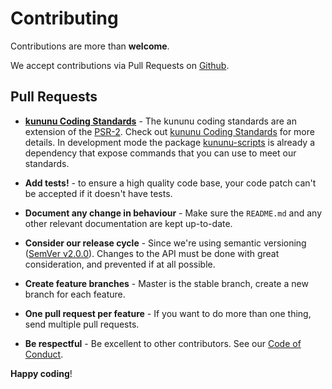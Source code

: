 # Contributing

Contributions are more than **welcome**.

We accept contributions via Pull Requests on [Github](https://github.com/kununu/testing-bundle).

## Pull Requests

- **[kununu Coding Standards](https://github.com/kununu/kununu-scripts)** - The kununu coding standards are an extension of the [PSR-2](https://github.com/php-fig/fig-standards/blob/master/accepted/PSR-2-coding-style-guide.md). Check out [kununu Coding Standards](https://github.com/kununu/kununu-scripts) for more details. In development mode the package [kununu-scripts](https://github.com/kununu/kununu-scripts) is already a dependency that expose commands that you can use to meet our standards.

- **Add tests!** - to ensure a high quality code base, your code patch can't be accepted if it doesn't have tests.

- **Document any change in behaviour** - Make sure the `README.md` and any other relevant documentation are kept up-to-date.

- **Consider our release cycle** - Since we're using semantic versioning ([SemVer v2.0.0](http://semver.org/)). Changes to the API must be done with great consideration, and prevented if at all possible.

- **Create feature branches** - Master is the stable branch, create a new branch for each feature.

- **One pull request per feature** - If you want to do more than one thing, send multiple pull requests.

- **Be respectful** - Be excellent to other contributors. See our [Code of Conduct](CODE_OF_CONDUCT.md).

**Happy coding**!
